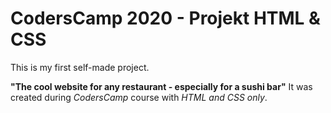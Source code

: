 # CodersCamp 2020 - Projekt HTML & CSS

This is my first self-made project.

**"The cool website for any restaurant - especially for a sushi bar"**
It was created during *CodersCamp* course with *HTML and CSS only*.
